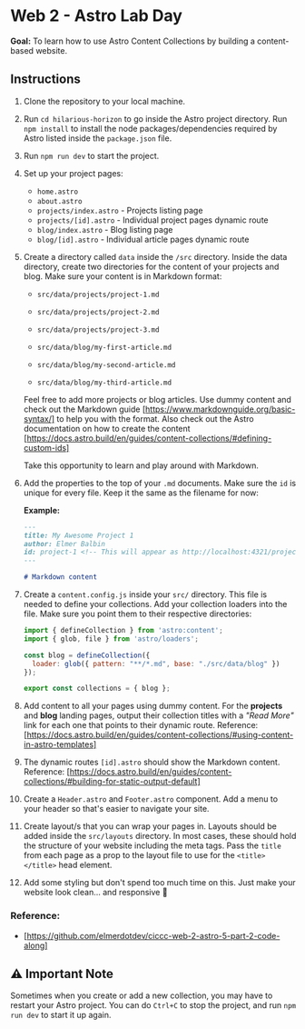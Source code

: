 # Web 2 - Astro Lab Day

**Goal:** To learn how to use Astro Content Collections by building a content-based website.

## Instructions

1. Clone the repository to your local machine.
2. Run `cd hilarious-horizon` to go inside the Astro project directory. Run `npm install` to install the node packages/dependencies required by Astro listed inside the `package.json` file.
3. Run `npm run dev` to start the project.
4. Set up your project pages:

    - `home.astro`
    - `about.astro`
    - `projects/index.astro` - Projects listing page
    - `projects/[id].astro` - Individual project pages dynamic route
    - `blog/index.astro` - Blog listing page
    - `blog/[id].astro` - Individual article pages dynamic route

5. Create a directory called `data` inside the `/src` directory. Inside the data directory, create two directories for the content of your projects and blog. Make sure your content is in Markdown format:

    - `src/data/projects/project-1.md`
    - `src/data/projects/project-2.md`
    - `src/data/projects/project-3.md`

    - `src/data/blog/my-first-article.md`
    - `src/data/blog/my-second-article.md`
    - `src/data/blog/my-third-article.md`

    Feel free to add more projects or blog articles. Use dummy content and check out the Markdown guide [https://www.markdownguide.org/basic-syntax/] to help you with the format. Also check out the Astro documentation on how to create the content [https://docs.astro.build/en/guides/content-collections/#defining-custom-ids]

    Take this opportunity to learn and play around with Markdown.

6. Add the properties to the top of your `.md` documents. Make sure the `id` is unique for every file. Keep it the same as the filename for now:

    **Example:**

    ```md
    ---
    title: My Awesome Project 1
    author: Elmer Balbin
    id: project-1 <!-- This will appear as http://localhost:4321/projects/project-1 -->
    ---

    # Markdown content
    ```

7. Create a `content.config.js` inside your `src/` directory. This file is needed to define your collections. Add your collection loaders into the file. Make sure you point them to their respective directories:

    ```js
    import { defineCollection } from 'astro:content';
    import { glob, file } from 'astro/loaders';

    const blog = defineCollection({
      loader: glob({ pattern: "**/*.md", base: "./src/data/blog" })
    });

    export const collections = { blog };
    ```

8. Add content to all your pages using dummy content. For the **projects** and **blog** landing pages, output their collection titles with a *"Read More"* link for each one that points to their dynamic route. Reference: [https://docs.astro.build/en/guides/content-collections/#using-content-in-astro-templates]

9. The dynamic routes `[id].astro` should show the Markdown content. Reference: [https://docs.astro.build/en/guides/content-collections/#building-for-static-output-default]

10. Create a `Header.astro` and `Footer.astro` component. Add a menu to your header so that's easier to navigate your site.

11. Create layout/s that you can wrap your pages in. Layouts should be added inside the `src/layouts` directory. In most cases, these should hold the structure of your website including the meta tags. Pass the `title` from each page as a prop to the layout file to use for the `<title></title>` head element.

12. Add some styling but don't spend too much time on this. Just make your website look clean... and responsive 🤨

### Reference:

- [https://github.com/elmerdotdev/ciccc-web-2-astro-5-part-2-code-along]

## ⚠️ Important Note

Sometimes when you create or add a new collection, you may have to restart your Astro project. You can do `Ctrl+C` to stop the project, and run `npm run dev` to start it up again.
